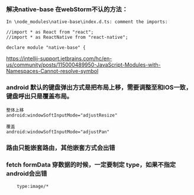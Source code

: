 ### 解决native-base 在webStorm不认的方法：
````
In \node_modules\native-base\index.d.ts: comment the imports:

//import * as React from "react";
//import * as ReactNative from "react-native";

declare module "native-base" {

````


https://intellij-support.jetbrains.com/hc/en-us/community/posts/115000489950-JavaScript-Modules-with-Namespaces-Cannot-resolve-symbol


### android 默认的键盘弹出方式是把布局上移，需要调整至和IOS一致，键盘呼出只是覆盖布局。
```
整体上移
android:windowSoftInputMode="adjustResize"

覆盖
android:windowSoftInputMode="adjustPan"

```


### 路由只能嵌套路由，其他嵌套方式会出错


### fetch formData 穿数据的时候，一定要制定 type，如果不指定 android会出错
```
    type:image/*
```
